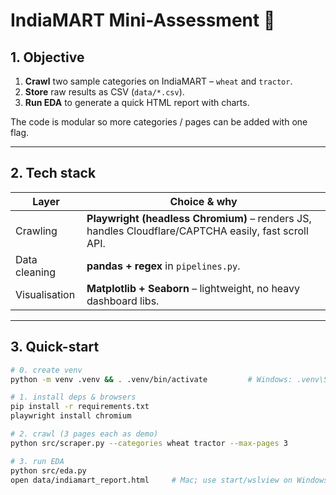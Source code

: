 # IndiaMART Mini-Assessment 🚀

## 1. Objective
1. **Crawl** two sample categories on IndiaMART – `wheat` and `tractor`.
2. **Store** raw results as CSV (`data/*.csv`).
3. **Run EDA** to generate a quick HTML report with charts.

The code is modular so more categories / pages can be added with one flag.

---

## 2. Tech stack
| Layer            | Choice & why                               |
|------------------|--------------------------------------------|
| Crawling         | **Playwright (headless Chromium)** – renders JS, handles Cloudflare/CAPTCHA easily, fast scroll API. |
| Data cleaning    | **pandas + regex** in `pipelines.py`. |
| Visualisation    | **Matplotlib + Seaborn** – lightweight, no heavy dashboard libs. |

---

## 3. Quick-start

```bash
# 0. create venv
python -m venv .venv && . .venv/bin/activate         # Windows: .venv\Scripts\activate

# 1. install deps & browsers
pip install -r requirements.txt
playwright install chromium

# 2. crawl (3 pages each as demo)
python src/scraper.py --categories wheat tractor --max-pages 3

# 3. run EDA
python src/eda.py
open data/indiamart_report.html     # Mac; use start/wslview on Windows
